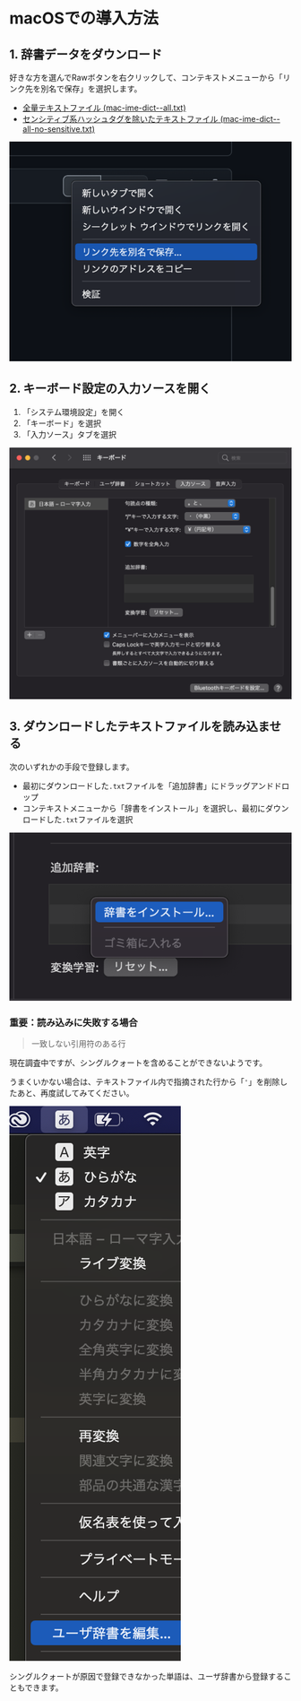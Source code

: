 # macOSでの導入方法

## 1. 辞書データをダウンロード

好きな方を選んでRawボタンを右クリックして、コンテキストメニューから「リンク先を別名で保存」を選択します。

- [全量テキストファイル (mac-ime-dict--all.txt)](./dictionary/mac/mac-ime-dict--all.txt)
- [センシティブ系ハッシュタグを除いたテキストファイル (mac-ime-dict--all-no-sensitive.txt)](./dictionary/mac/mac-ime-dict--all-no-sensitive.txt)

![](./docs/image/mac-download.png)

## 2. キーボード設定の入力ソースを開く

1. 「システム環境設定」を開く
2. 「キーボード」を選択
3. 「入力ソース」タブを選択

![](./docs/image/mac-keyboard.png)

## 3. ダウンロードしたテキストファイルを読み込ませる

次のいずれかの手段で登録します。

- 最初にダウンロードした`.txt`ファイルを「追加辞書」にドラッグアンドドロップ
- コンテキストメニューから「辞書をインストール」を選択し、最初にダウンロードした`.txt`ファイルを選択

![](./docs/image/mac-keyboard02.png)

### 重要：読み込みに失敗する場合

> 一致しない引用符のある行

現在調査中ですが、シングルクォートを含めることができないようです。

うまくいかない場合は、テキストファイル内で指摘された行から「`'`」を削除したあと、再度試してみてください。

![](./docs/image/mac-keyboard03.png)

シングルクォートが原因で登録できなかった単語は、ユーザ辞書から登録することもできます。
